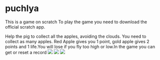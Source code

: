 # puchlya
This is a game on scratch 
To play the game you need to download the official scratch app.

Help the pig to collect all the apples, avoiding the clouds.
You need to collect as many apples. Red Apple gives you 1 point, gold apple gives 2 points and 1 life.You will lose if you fly too high or low.In the game you can get or reset a record 
![](https://d.radikal.ru/d29/1812/35/0c9a91c77007.png)
![](https://b.radikal.ru/b42/1812/56/89863d9dcdb1.png)
![](https://a.radikal.ru/a00/1812/9d/dca043c4f0ad.png)
